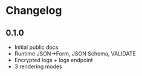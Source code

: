 # Changelog

## 0.1.0
- Initial public docs
- Runtime JSON→Form, JSON Schema, VALIDATE
- Encrypted logs + logs endpoint
- 3 rendering modes
